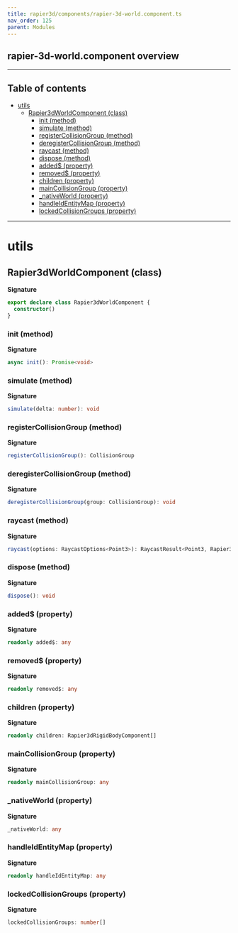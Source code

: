 ```yaml
---
title: rapier3d/components/rapier-3d-world.component.ts
nav_order: 125
parent: Modules
---
```


## rapier-3d-world.component overview

---

<h2 class="text-delta">Table of contents</h2>

- [utils](#utils)
  - [Rapier3dWorldComponent (class)](#rapier3dworldcomponent-class)
    - [init (method)](#init-method)
    - [simulate (method)](#simulate-method)
    - [registerCollisionGroup (method)](#registercollisiongroup-method)
    - [deregisterCollisionGroup (method)](#deregistercollisiongroup-method)
    - [raycast (method)](#raycast-method)
    - [dispose (method)](#dispose-method)
    - [added$ (property)](#added-property)
    - [removed$ (property)](#removed-property)
    - [children (property)](#children-property)
    - [mainCollisionGroup (property)](#maincollisiongroup-property)
    - [\_nativeWorld (property)](#_nativeworld-property)
    - [handleIdEntityMap (property)](#handleidentitymap-property)
    - [lockedCollisionGroups (property)](#lockedcollisiongroups-property)

---

# utils

## Rapier3dWorldComponent (class)

**Signature**

```ts
export declare class Rapier3dWorldComponent {
  constructor()
}
```

### init (method)

**Signature**

```ts
async init(): Promise<void>
```

### simulate (method)

**Signature**

```ts
simulate(delta: number): void
```

### registerCollisionGroup (method)

**Signature**

```ts
registerCollisionGroup(): CollisionGroup
```

### deregisterCollisionGroup (method)

**Signature**

```ts
deregisterCollisionGroup(group: CollisionGroup): void
```

### raycast (method)

**Signature**

```ts
raycast(options: RaycastOptions<Point3>): RaycastResult<Point3, Rapier3dRigidBodyComponent>
```

### dispose (method)

**Signature**

```ts
dispose(): void
```

### added$ (property)

**Signature**

```ts
readonly added$: any
```

### removed$ (property)

**Signature**

```ts
readonly removed$: any
```

### children (property)

**Signature**

```ts
readonly children: Rapier3dRigidBodyComponent[]
```

### mainCollisionGroup (property)

**Signature**

```ts
readonly mainCollisionGroup: any
```

### \_nativeWorld (property)

**Signature**

```ts
_nativeWorld: any
```

### handleIdEntityMap (property)

**Signature**

```ts
readonly handleIdEntityMap: any
```

### lockedCollisionGroups (property)

**Signature**

```ts
lockedCollisionGroups: number[]
```
